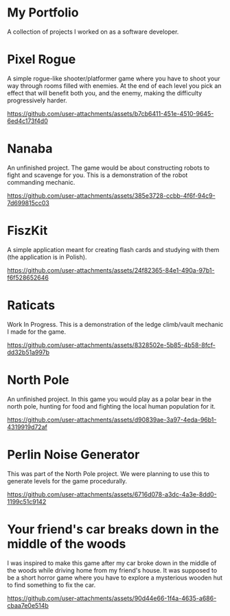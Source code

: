 # My Portfolio
A collection of projects I worked on as a software developer.



# Pixel Rogue
A simple rogue-like shooter/platformer game where you have to shoot your way through rooms filled with enemies. At the end of each level you pick an effect that will benefit both you, and the enemy, making the difficulty progressively harder.

https://github.com/user-attachments/assets/b7cb6411-451e-4510-9645-6ed4c173f4d0



# Nanaba
An unfinished project. The game would be about constructing robots to fight and scavenge for you. This is a demonstration of the robot commanding mechanic.

https://github.com/user-attachments/assets/385e3728-ccbb-4f6f-94c9-7d699815cc03



# FiszKit
A simple application meant for creating flash cards and studying with them (the application is in Polish).

https://github.com/user-attachments/assets/24f82365-84e1-490a-97b1-f6f528652646



# Raticats
Work In Progress. This is a demonstration of the ledge climb/vault mechanic I made for the game.

https://github.com/user-attachments/assets/8328502e-5b85-4b58-8fcf-dd32b51a997b



# North Pole
An unfinished project. In this game you would play as a polar bear in the north pole, hunting for food and fighting the local human population for it.

https://github.com/user-attachments/assets/d90839ae-3a97-4eda-96b1-4319919d72af



# Perlin Noise Generator
This was part of the North Pole project. We were planning to use this to generate levels for the game procedurally.

https://github.com/user-attachments/assets/6716d078-a3dc-4a3e-8dd0-1199c51c9142



# Your friend's car breaks down in the middle of the woods
I was inspired to make this game after my car broke down in the middle of the woods while driving home from my friend's house. It was supposed to be a short horror game where you have to explore a mysterious wooden hut to find something to fix the car.

https://github.com/user-attachments/assets/90d44e66-1f4a-4635-a686-cbaa7e0e514b
